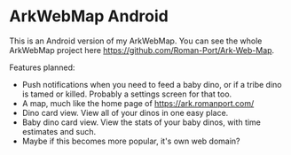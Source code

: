 # ArkWebMap Android
This is an Android version of my ArkWebMap. You can see the whole ArkWebMap project here https://github.com/Roman-Port/Ark-Web-Map.

Features planned:
* Push notifications when you need to feed a baby dino, or if a tribe dino is tamed or killed. Probably a settings screen for that too.
* A map, much like the home page of https://ark.romanport.com/
* Dino card view. View all of your dinos in one easy place.
* Baby dino card view. View the stats of your baby dinos, with time estimates and such.
* Maybe if this becomes more popular, it's own web domain? 